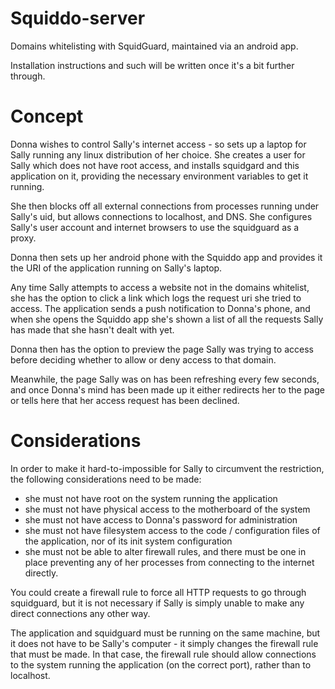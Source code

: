 Squiddo-server
==============

Domains whitelisting with SquidGuard, maintained via an android app.

Installation instructions and such will be written once it's a bit further
through.

Concept
=======

Donna wishes to control Sally's internet access - so sets up a laptop for
Sally running any linux distribution of her choice. She creates a user for 
Sally which does not have root access, and installs squidgard and this
application on it, providing the necessary environment variables to get it
running.

She then blocks off all external connections from processes running under
Sally's uid, but allows connections to localhost, and DNS. She configures
Sally's user account and internet browsers to use the squidguard as a proxy.

Donna then sets up her android phone with the Squiddo app and provides it the
URI of the application running on Sally's laptop.

Any time Sally attempts to access a website not in the domains whitelist, she
has the option to click a link which logs the request uri she tried to access.
The application sends a push notification to Donna's phone, and when she opens
the Squiddo app she's shown a list of all the requests Sally has made that she
hasn't dealt with yet.

Donna then has the option to preview the page Sally was trying to access before
deciding whether to allow or deny access to that domain.

Meanwhile, the page Sally was on has been refreshing every few seconds, and
once Donna's mind has been made up it either redirects her to the page or tells
here that her access request has been declined.

Considerations
==============

In order to make it hard-to-impossible for Sally to circumvent the restriction,
the following considerations need to be made:

* she must not have root on the system running the application
* she must not have physical access to the motherboard of the system
* she must not have access to Donna's password for administration
* she must not have filesystem access to the code / configuration files of the
  application, nor of its init system configuration
* she must not be able to alter firewall rules, and there must be one in place
  preventing any of her processes from connecting to the internet directly.

You could create a firewall rule to force all HTTP requests to go through
squidguard, but it is not necessary if Sally is simply unable to make any
direct connections any other way.

The application and squidguard must be running on the same machine, but it does
not have to be Sally's computer - it simply changes the firewall rule that must
be made. In that case, the firewall rule should allow connections to the system
running the application (on the correct port), rather than to localhost.
